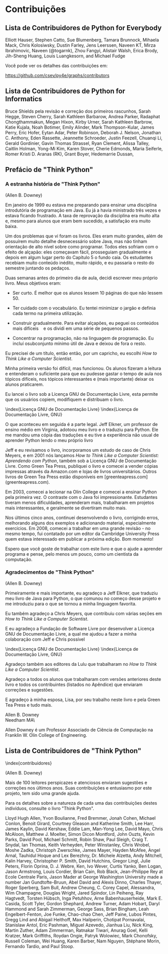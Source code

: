 
Contribuições
=============

Lista de Contribuidores de Python for Everybody 
-------------------------------------------

Elliott Hauser,
Stephen Catto,
Sue Blumenberg,
Tamara Brunnock,
Mihaela Mack,
Chris Kolosiwsky,
Dustin Farley,
Jens Leerssen,
Naveen KT,
Mirza Ibrahimovic,
Naveen (@togarnk),
Zhou Fangyi,
Alistair Walsh,
Erica Brody,
Jih-Sheng Huang,
Louis Luangkesorn,
and
Michael Fudge

Você pode ver os detalhes das contribuições em:

https://github.com/csev/py4e/graphs/contributors

Lista de Contribuidores de Python for Informatics 
-------------------------------------------

Bruce Shields pela revisão e correção dos primeiros rascunhos, Sarah Hegge, Steven Cherry,
Sarah Kathleen Barbarow, Andrea Parker, Radaphat Chongthammakun, Megan
Hixon, Kirby Urner, Sarah Kathleen Barbrow, Katie Kujala, Noah Botimer,
Emily Alinder, Mark Thompson-Kular, James Perry, Eric Hofer, Eytan Adar,
Peter Robinson, Deborah J. Nelson, Jonathan C. Anthony, Eden Rassette,
Jeannette Schroeder, Justin Feezell, Chuanqi Li, Gerald Gordinier, Gavin
Thomas Strassel, Ryan Clement, Alissa Talley, Caitlin Holman, Yong-Mi
Kim, Karen Stover, Cherie Edmonds, Maria Seiferle, Romer Kristi D.
Aranas (RK), Grant Boyer, Hedemarrie Dussan,

Prefácio de "Think Python"
--------------------------

### A estranha história de "Think Python"

(Allen B. Downey)

Em janeiro de 1999 eu estava me preparando para ensinar uma disciplina introdutória de programação em Java. Eu já a havia ministrado três vezes e estava ficando frustrado.
A taxa de reprovação da disciplina era muito alta e, mesmo para alunos que
eram bem sucedido, a satisfação era muito baixa.

Um dos problemas que vi foram os livros. Eles eram muito grandes, além de possuírem
muito detalhe desnecessário sobre Java, mas não tinham orientação de alto nível
sobre como programar. Todos eles sofriam com o efeito de alçapão:
eles começavam fácil, prosseguiam gradualmente e depois em algum lugar perto do 
Capítulo 5 o fundo caia. Os estudantes recebiam muito conteúdo inédito, muito rápido, e eu passaria o resto do semestre juntando os pedaços.

Duas semanas antes do primeiro dia de aula, decidi escrever meu próprio
livro. Meus objetivos eram:

- Ser curto. É melhor que os alunos lessem 10 páginas do que não lessem 50.

- Ter cuidado com o vocabulário. Eu tentei minimizar o jargão e definia cada termo na primeira utilização.

- Construir gradualmente. Para evitar alçapões, eu peguei os conteúdos mais difíceis
   e os dividi em uma série de pequenos passos.

- Concentrar na programação, não na linguagem de programação. Eu incluí osubconjunto mínimo útil de Java e deixou de fora o resto.

Eu precisei de um título, então então, por um capricho, eu escolhi *How to Think Like a Computer
Scientist*.

Minha primeira versão foi difícil, mas funcionou. Os alunos fizeram a leitura e
entenderam o suficiente para que eu pudesse gastar o tempo de aula nos tópicos difíceis,
nos tópicos interessantes e (mais importante) deixar os alunos praticarem.

Eu lancei o livro sob a Licença GNU de Documentação Livre, esta permite que os usuários copiem, modifiquem e distribuam o livro.

\index{Licença GNU de Documentação Livre}
\index{Licença de Documentação Livre, GNU}

O que aconteceu em seguida é a parte legal. Jeff Elkner, um professor de ensino médio em 
Virginia, adotoou meu livro e o traduziu para Python. Ele me mandou uma cópia das traduções e eu tive a experiência não usual de aprender Python lendo o meu próprio livro

Jeff e eu revisamos o livro, incorporamos um estudo de caso de Chris Meyers,
e em 2001 nós lançamos *How to Think Like a Computer Scientist:
Aprendendo com Python*, também sob a Licença GNU de Documentação Livre. Como
Green Tea Press, publiquei o livro e comecei a vender cópias impressas
através da Amazon.com e lojas de livros universitários. Outros livros de Green Tea Press estão disponíveis em [greenteapress.com] (greenteapress.com).

Em 2003, comecei a lecionar na Olin College e comecei a ensinar Python pela
primeira vez. O contraste com o Java foi impressionante. Estudantes tiveram menos dificuldades, aprenderam mais, trabalharam em projetos mais interessantes, e geralmente se divertiram muito mais.

Nos últimos cinco anos, continuei desenvolvendo o livro,
corrigindo erros, melhorando alguns dos exemplos e adicionando material,
especialmente exercícios. Em 2008, comecei a trabalhar em uma grande revisão - no
mesmo tempo, fui contatado por um editor da Cambridge University Press
quem estava interessado em publicar a próxima edição. Bom momento!

Espero que você goste de trabalhar com este livro e que o ajude a aprender
programa e pense, pelo menos um pouco, como um cientista da computação.

### Agradecimentos de "Think Python"

(Allen B. Downey)

Primeiramente e mais importante, eu agradeço a Jeff Elkner, que traduziu meu livro de Java
para Python, o que comunou no começo desse projeto e me introduziu para o que se tornou a minha linguagem favorita.

Eu também agradeço a Chris Meyers, que contribuiu com várias seções em *How to
Think Like a Computer Scientist*.

E eu agradeço a Fundação de Software Livre por desenvolver a Licença GNU de Documentação Livre, a qual me ajudou a fazer a minha colaboração com Jeff e Chris possível

\index{Licença GNU de Documentação Livre}
\index{Licença de Documentação Livre, GNU}


Agradeço também aos editores da Lulu que trabalharam no *How to Think Like a
Computer Scientist*.

Agradeço a todos os alunos que trabalharam com versões anteriores deste livro
e todos os contribuintes (listados no Apêndice) que enviaram correções
e sugestões.

E agradeço à minha esposa, Lisa, por seu trabalho neste livro e pela Green Tea
Press e tudo mais.

Allen B. Downey\
Needham MA\

Allen Downey é um Professor Associado de Ciência de Computação na
Franklin W. Olin College of Engineering.

Lista de Contribuidores de "Think Python"
-----------------------------------

\index{contribuidores}

(Allen B. Downey)

Mais de 100 leitores perspicazes e atenciosos enviaram sugestões
e correções nos últimos anos. Suas contribuições e
entusiasmo por este projeto, tem sido uma grande ajuda.

Para os detalhes sobre a natureza de cada uma das contribuições destes
indivíduos, consulte o livro "Think Python".

Lloyd Hugh Allen, Yvon Boulianne, Fred Bremmer, Jonah Cohen, Michael
Conlon, Benoit Girard, Courtney Gleason and Katherine Smith, Lee Harr,
James Kaylin, David Kershaw, Eddie Lam, Man-Yong Lee, David Mayo, Chris
McAloon, Matthew J. Moelter, Simon Dicon Montford, John Ouzts, Kevin
Parks, David Pool, Michael Schmitt, Robin Shaw, Paul Sleigh, Craig T.
Snydal, Ian Thomas, Keith Verheyden, Peter Winstanley, Chris Wrobel,
Moshe Zadka, Christoph Zwerschke, James Mayer, Hayden McAfee, Angel
Arnal, Tauhidul Hoque and Lex Berezhny, Dr. Michele Alzetta, Andy
Mitchell, Kalin Harvey, Christopher P. Smith, David Hutchins, Gregor
Lingl, Julie Peters, Florin Oprina, D. J. Webre, Ken, Ivo Wever, Curtis
Yanko, Ben Logan, Jason Armstrong, Louis Cordier, Brian Cain, Rob Black,
Jean-Philippe Rey at Ecole Centrale Paris, Jason Mader at George
Washington University made a number Jan Gundtofte-Bruun, Abel David and
Alexis Dinno, Charles Thayer, Roger Sperberg, Sam Bull, Andrew Cheung,
C. Corey Capel, Alessandra, Wim Champagne, Douglas Wright, Jared
Spindor, Lin Peiheng, Ray Hagtvedt, Torsten Hübsch, Inga Petuhhov, Arne
Babenhauserheide, Mark E. Casida, Scott Tyler, Gordon Shephard, Andrew
Turner, Adam Hobart, Daryl Hammond and Sarah Zimmerman, George Sass,
Brian Bingham, Leah Engelbert-Fenton, Joe Funke, Chao-chao Chen, Jeff
Paine, Lubos Pintes, Gregg Lind and Abigail Heithoff, Max Hailperin,
Chotipat Pornavalai, Stanislaw Antol, Eric Pashman, Miguel Azevedo,
Jianhua Liu, Nick King, Martin Zuther, Adam Zimmerman, Ratnakar Tiwari,
Anurag Goel, Kelli Kratzer, Mark Griffiths, Roydan Ongie, Patryk
Wolowiec, Mark Chonofsky, Russell Coleman, Wei Huang, Karen Barber, Nam
Nguyen, Stéphane Morin, Fernando Tardio, and Paul Stoop.

